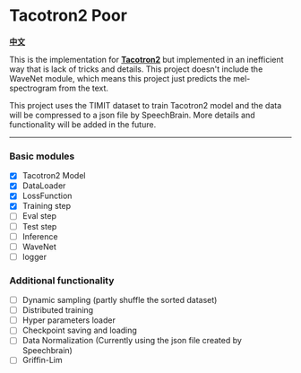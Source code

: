 # Tacotron2 Poor
[**中文**](https://github.com/PhyseChan/Tacotron2Poor/blob/master/README.zh.md)

This is the implementation for [**Tacotron2**](https://arxiv.org/pdf/1712.05884.pdf) but implemented in an inefficient way that is lack of tricks and details. This project doesn't include the WaveNet module, which means this project just predicts the mel-spectrogram from the text.

This project uses the TIMIT dataset to train Tacotron2 model and the data will be compressed to a json file by SpeechBrain. More details and functionality will be added in the future.

----

### Basic modules
- [x] Tacotron2 Model
- [x] DataLoader
- [x] LossFunction
- [x] Training step
- [ ] Eval step
- [ ] Test step
- [ ] Inference
- [ ] WaveNet
- [ ] logger

### Additional functionality
- [ ] Dynamic sampling (partly shuffle the sorted dataset)
- [ ] Distributed training
- [ ] Hyper parameters loader
- [ ] Checkpoint saving and loading
- [ ] Data Normalization (Currently using the json file created by Speechbrain)
- [ ] Griffin-Lim